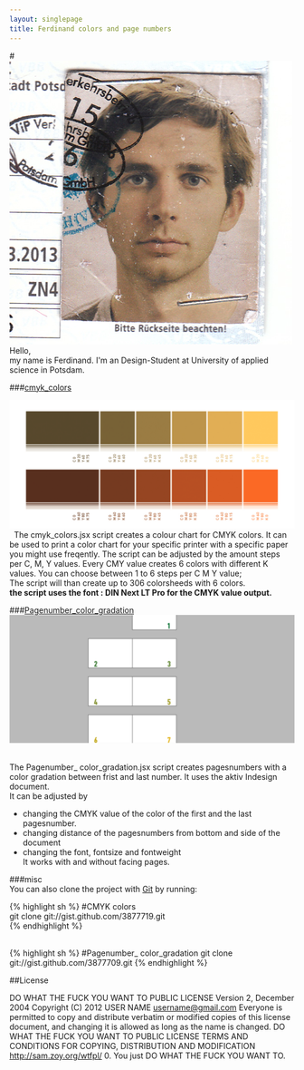 ```yaml
---
layout: singlepage
title: Ferdinand colors and page numbers
---
```

#![AVATAR](assets/images/avatar/ferdinandp.png) Hello,  
my name is Ferdinand. I'm an Design-Student at University of applied science in Potsdam.

###[cmyk_colors](https://raw.github.com/fabiantheblind/auto-typo-adbe-id/master/FerdinandP/cmyk_colors.jsx)    
 
![TEASER](assets/images/teaser/fp_cmyk_colors_teaser.png) 
The cmyk_colors.jsx script creates a colour chart for CMYK colors. It can be used to print a color chart for your specific printer with a specific paper you might use freqently. The script can be adjusted by the amount steps per C, M, Y values. Every CMY value creates 6 colors with different K values. You can choose between 1 to 6 steps per C M Y value;  
The script will than create up to 306 colorsheeds with 6 colors.  
**the script uses the font :  DIN Next LT Pro for the CMYK value output.**  


###[Pagenumber_color_gradation](https://raw.github.com/fabiantheblind/auto-typo-adbe-id/master/FerdinandP/pagenumber_color_gradation.jsx)    
![TEASER](assets/images/teaser/fp_pagenumber_color_gradation_teaser.png)   

The Pagenumber_ color_gradation.jsx script creates pagesnumbers with a color gradation between frist and last number. It uses the aktiv Indesign document.  
It can be adjusted by  
- changing the CMYK value of the color of the first and the last pagesnumber.  
- changing distance of the pagesnumbers from bottom and side of the document  
- changing the font, fontsize and fontweight  
It works with and without facing pages.  


###misc  
You can also clone the project with [Git](http://git-scm.com) by running:  

{% highlight sh %}
#CMYK colors  
git clone git://gist.github.com/3877719.git  
{% endhighlight %}

<br>  
{% highlight sh %}
#Pagenumber_ color_gradation  
git clone git://gist.github.com/3877709.git  
{% endhighlight %}

##License  

DO WHAT THE FUCK YOU WANT TO PUBLIC LICENSE Version 2, December 2004
Copyright (C) 2012 USER NAME username@gmail.com Everyone is permitted to copy and distribute verbatim or modified copies of this license document, and changing it is allowed as long as the name is changed.
DO WHAT THE FUCK YOU WANT TO PUBLIC LICENSE TERMS AND CONDITIONS FOR COPYING, DISTRIBUTION AND MODIFICATION http://sam.zoy.org/wtfpl/
0. You just DO WHAT THE FUCK YOU WANT TO.

